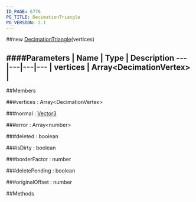 ```yaml
---
ID_PAGE: 6776
PG_TITLE: DecimationTriangle
PG_VERSION: 2.1
---
```

##new [DecimationTriangle](page.php?p=6776)(vertices)




####Parameters
 | Name | Type | Description
---|---|---|---
 | vertices | Array&lt;DecimationVertex&gt; | 
---

##Members

###vertices : Array&lt;DecimationVertex&gt;




###normal : [Vector3](page.php?p=6751)




###error : Array&lt;number&gt;




###deleted : boolean




###isDirty : boolean




###borderFactor : number


###deletePending : boolean


###originalOffset : number




##Methods
